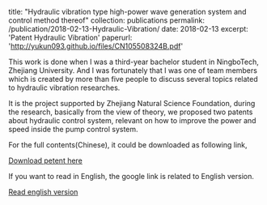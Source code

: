 title: "Hydraulic vibration type high-power wave generation system and control method thereof"
collection: publications
permalink: /publication/2018-02-13-Hydraulic-Vibration/
date: 2018-02-13
excerpt: 'Patent Hydraulic Vibration'
paperurl: 'http://yukun093.github.io/files/CN105508324B.pdf'


This work is done when I was a third-year bachelor student in NingboTech, Zhejiang University. And I was fortunately that I was one of team members which is created by more than five people to discuss several topics related to hydraulic vibration researches.

It is the project supported by Zhejiang Natural Science Foundation, during the research, basically from the view of theory, we proposed two patents about hydraulic control system, relevant on how to improve the power and speed inside the pump control system.

For the full contents(Chinese), it could be downloaded as following link,

[Download petent here](http://academicpages.github.io/files/CN105508324B.pdf)

If you want to read in English, the google link is related to English version.

[Read english version](https://patents.google.com/patent/CN105508324B/en)

